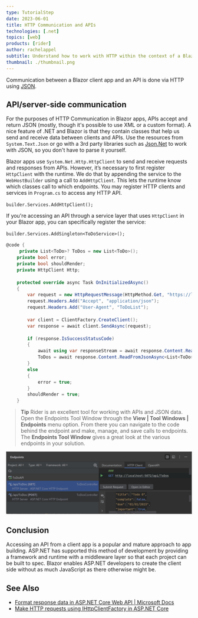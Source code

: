 ```yaml
---
type: TutorialStep
date: 2023-06-01
title: HTTP Communication and APIs
technologies: [.net]
topics: [web]
products: [rider]
author: rachelappel
subtitle: Understand how to work with HTTP within the context of a Blazor app.
thumbnail: ./thumbnail.png
---
```


Communication between a Blazor client app and an API is done via HTTP using [JSON](https://www.json.org/json-en.html). 

## API/server-side communication
For the purposes of HTTP Communication in Blazor apps, APIs accept and return JSON (mostly, though it's possible to use XML or a custom format). A nice feature of .NET and Blazor is that they contain classes that help us send and receive data between clients and APIs. 
Use the resources from `System.Text.Json` or go with a 3rd party libraries such as [Json.Net](https://www.newtonsoft.com/json) to work with JSON, so you don't have to parse it yourself. 

Blazor apps use `System.Net.Http.HttpClient` to send and receive requests and responses from APIs. However, it’s necessary to first register `HttpClient` with the runtime. We do that by appending the service to the `WebHostBuilder` using a call to `AddHttpClient`. This lets the runtime know which classes call to which endpoints. 
You may register HTTP clients and services in `Program.cs` to access any HTTP API. 

`builder.Services.AddHttpClient();`

If you're accessing an API through a service layer that uses `HttpClient` in your Blazor app, you can specifically register the service:

`builder.Services.AddSingleton<ToDoService>();`


```cs 
@code {
     private List<ToDo>? ToDos = new List<ToDo>();
    private bool error;
    private bool shouldRender;
    private HttpClient Http;
    
    protected override async Task OnInitializedAsync()
    {
        var request = new HttpRequestMessage(HttpMethod.Get, "https://localhost:7275/api/ToDos");
        request.Headers.Add("Accept", "application/json");
        request.Headers.Add("User-Agent", "ToDoList");
        
        var client = ClientFactory.CreateClient();
        var response = await client.SendAsync(request);

        if (response.IsSuccessStatusCode)
        {
            await using var responseStream = await response.Content.ReadAsStreamAsync();            
            ToDos = await response.Content.ReadFromJsonAsync<List<ToDo>>();                       
        }
        else
        {
            error = true;
        }
        shouldRender = true;
    }
``` 


> **Tip**
> Rider is an excellent tool for working with APIs and JSON data. Open the Endpoints Tool Window through the **View | Tool Windows | Endpoints** menu option. From there you can navigate to the code behind the endpoint and make, manage, and save calls to endpoints. The **Endpoints Tool Window** gives a great look at the various endpoints in your solution.
> 

![Endpoints Window](1-endpoins-window.png)

## Conclusion
Accessing an API from a client app is a popular and mature approach to app building. ASP.NET has supported this method of development by providing a framework and runtime with a middleware layer so that each project can be built to spec. Blazor enables ASP.NET developers to create the client side without as much JavaScript as there otherwise might be.

## See Also
* [Format response data in ASP.NET Core Web API | Microsoft Docs](https://docs.microsoft.com/en-us/aspnet/core/web-api/advanced/formatting?view=aspnetcore-5.0)
* [Make HTTP requests using IHttpClientFactory in ASP.NET Core](https://docs.microsoft.com/en-us/aspnet/core/fundamentals/http-requests?view=aspnetcore-5.0)
